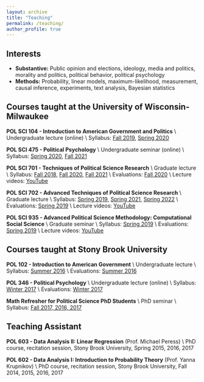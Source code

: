 ```yaml
---
layout: archive
title: "Teaching"
permalink: /teaching/
author_profile: true
---
```


## Interests

- **Substantive:** Public opinion and elections, ideology, media and politics, morality and politics, political behavior, political psychology
- **Methods:** Probability, linear models, maximum-likelihood, measurement, causal inference, experiments, text analysis, Bayesian statistics

## Courses taught at the University of Wisconsin-Milwaukee

**POL SCI 104 - Introduction to American Government and Politics** \\
Undergraduate lecture (online) \\
Syllabus: [Fall 2019](../files/syllabi/PolSci104_2019.pdf), [Spring 2020](../files/syllabi/PolSci104_2020.pdf)

**POL SCI 475 - Political Psychology** \\
Undergraduate seminar (online) \\
Syllabus: [Spring 2020](../files/syllabi/PolSci475_2020.pdf), [Fall 2021](../files/syllabi/PolSci475_2021.pdf)

**POL SCI 701 - Techniques of Political Science Research** \\
Graduate lecture \\
Syllabus: [Fall 2018](../files/syllabi/PolSci701_2018.pdf), [Fall 2020](../files/syllabi/PolSci701_2020.pdf), [Fall 2021](../files/syllabi/PolSci701_2021.pdf) \\
Evaluations: [Fall 2020](../files/syllabi/PolSci701_2020_Evals.pdf) \\
Lecture videos: [YouTube](https://www.youtube.com/playlist?list=PLD7BlzsBs5Z8CGcdZ0ztdOivAbS2C5MO3)

**POL SCI 702 - Advanced Techniques of Political Science Research** \\
Graduate lecture \\
Syllabus: [Spring 2019](../files/syllabi/PolSci702_2019.pdf), [Spring 2021](../files/syllabi/PolSci702_2021.pdf), [Spring 2022](../files/syllabi/PolSci702_2022.pdf) \\
Evaluations: [Spring 2019](../files/syllabi/PolSci702_2019_Evals.pdf) \\
Lecture videos: [YouTube](https://www.youtube.com/playlist?list=PLD7BlzsBs5Z_A9qD_FLjE1UbQawV0dFTT)

**POL SCI 935 - Advanced Political Science Methodology: Computational Social Science** \\
Graduate seminar \\
Syllabus: [Spring 2019](../files/syllabi/PolSci935_2020.pdf) \\
Evaluations: [Spring 2019](../files/syllabi/PolSci935_2020_Evals.pdf) \\
Lecture videos: [YouTube](https://www.youtube.com/playlist?list=PLD7BlzsBs5Z-u9z9pyJ2n3wIfOpXvbXMp)

## Courses taught at Stony Brook University

**POL 102 - Introduction to American Government** \\
Undergraduate lecture \\
Syllabus: [Summer 2016](../files/syllabi/POL102_2016.pdf) \\
Evaluations: [Summer 2016](../files/syllabi/POL102_2016_Evals.pdf)

**POL 346 - Political Psychology** \\
Undergraduate lecture (online) \\
Syllabus: [Winter 2017](../files/syllabi/POL346_2017.pdf) \\
Evaluations: [Winter 2017](../files/syllabi/POL346_2017_Evals.pdf)

**Math Refresher for Political Science PhD Students** \\
PhD seminar \\
Syllabus: [Fall 2017, 2016, 2017](../files/syllabi/mathcamp_syllabus.pdf)

## Teaching Assistant

**POL 603 - Data Analysis II: Linear Regression** (Prof. Michael Peress) \\
PhD course, recitation session, Stony Brook University, Spring 2015, 2016, 2017

**POL 602 - Data Analysis I: Introduction to Probability Theory** (Prof. Yanna Krupnikov) \\
PhD course, recitation session, Stony Brook University, Fall 2014, 2015, 2016, 2017